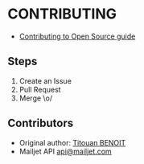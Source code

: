 # CONTRIBUTING

* [Contributing to Open Source guide](https://guides.github.com/activities/contributing-to-open-source/)

## Steps

1. Create an Issue
2. Pull Request
3. Merge \o/

## Contributors

* Original author: [Titouan BENOIT](https://github.com/Nightbr)
* Mailjet API <api@mailjet.com>
